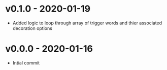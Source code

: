 # v0.1.0 - 2020-01-19
- Added logic to loop through array of trigger words and thier associated decoration options
# v0.0.0 - 2020-01-16
- Intial commit